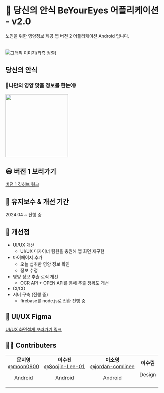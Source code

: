 # 📱 당신의 안식 BeYourEyes 어플리케이션 - v2.0
노인을 위한 영양정보 제공 앱 버전 2 어플리케이션 Android 입니다.
<br><br><br>
![그래픽 이미지(좌측 정렬)](https://github.com/user-attachments/assets/4d825943-db4f-4674-8d5a-4c9cb50b030f)
## 당신의 안식
### 👀나만의 영양 맞춤 정보를 한눈에!

<a href='https://play.google.com/store/apps/details?id=com.dna.beyoureyes'><img width=200 src='https://github.com/user-attachments/assets/104cbdb2-32af-47e9-a19e-7318df29ff73'/></a>

## 😃 버전 1 보러가기
[버전 1 깃허브 링크](https://github.com/BeYourEyes/Beyoureyes_App) 

## 🍦 유지보수 & 개선 기간
2024.04 ~ 진행 중

## 🥗 개선점
* UI/UX 개선
  * UI/UX 디자이너 팀원을 충원해 앱 화면 재구현
* 마이페이지 추가
  * 오늘 섭취한 영양 정보 확인
  * 정보 수정
* 영양 정보 추출 로직 개선
  * OCR API + OPEN API를 통해 추출 정확도 개선   
* CI/CD
* 서버 구축 (진행 중)
  * firebase를 node.js로 전환 진행 중   

## 🎨 UI/UX Figma

[UI/UX 화면설계 보러가기 링크](https://www.figma.com/design/qLpKu5KxPhngqKwVxJr9bW/%ED%99%94%EB%A9%B4%EC%84%A4%EA%B3%84-(Copy)?node-id=782-34&p=f&t=AJ3gP5wJvolLnT7G-0)

## 🧑‍🍳 Contributers


<table>
  <tr>
    <td align="center">
      <strong>문지영</strong><br>
<a href="https://github.com/moon0900">@moon0900</a>
     <p>Android</p>
    </td>
    <td align="center">
      <strong>이수진</strong><br>
<a href="https://github.com/Soojin-Lee-01">@Soojin-Lee-01</a>
     <p>Android</p>
    </td>
    <td align="center">
      <strong>이소영</strong><br>
<a href="https://github.com/jordan-comlinee">@jordan-comlinee</a>
     <p>Android</p>
    </td>
    <td align="center">
      <strong>이수림</strong><br>
     <p>Design</p>
    </td>
  </tr>
</table>

